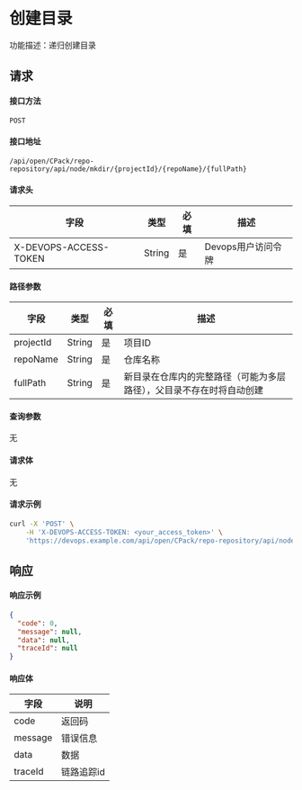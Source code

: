 # 创建目录

功能描述：递归创建目录



## 请求

#### 接口方法

`POST`

#### 接口地址

`/api/open/CPack/repo-repository/api/node/mkdir/{projectId}/{repoName}/{fullPath}`

#### 请求头

| 字段                  | 类型   | 必填 | 描述               |
| --------------------- | ------ | ---- | ------------------ |
| X-DEVOPS-ACCESS-TOKEN | String | 是   | Devops用户访问令牌 |

#### 路径参数

| 字段        | 类型     | 必填  | 描述            |
|-----------|--------|-----|---------------|
| projectId | String | 是   | 项目ID        |
| repoName  | String | 是   | 仓库名称          |
| fullPath  | String | 是  | 新目录在仓库内的完整路径（可能为多层路径），父目录不存在时将自动创建 |

#### 查询参数

无

#### 请求体

无

#### 请求示例

```bash
curl -X 'POST' \
    -H 'X-DEVOPS-ACCESS-TOKEN: <your_access_token>' \
    'https://devops.example.com/api/open/CPack/repo-repository/api/node/mkdir/{projectId}/{repoName}/{fullPath}
```



## 响应

#### 响应示例

```json
{
  "code": 0,
  "message": null,
  "data": null,
  "traceId": null
}
```

#### 响应体

| 字段      | 说明     |
|---------|--------|
| code    | 返回码    |
| message | 错误信息   |
| data    | 数据     |
| traceId | 链路追踪id |
